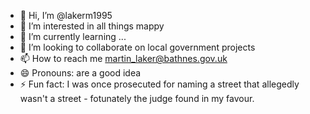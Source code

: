 - 👋 Hi, I’m @lakerm1995
- 👀 I’m interested in all things mappy
- 🌱 I’m currently learning ...
- 💞️ I’m looking to collaborate on local government projects
- 📫 How to reach me martin_laker@bathnes.gov.uk
- 😄 Pronouns: are a good idea
- ⚡ Fun fact: I was once prosecuted for naming a street that allegedly wasn't a street - fotunately the judge found in my favour.

<!---
lakerm1995/lakerm1995 is a ✨ special ✨ repository because its `README.md` (this file) appears on your GitHub profile.
You can click the Preview link to take a look at your changes.
--->
